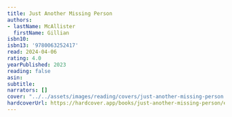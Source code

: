 ```yaml
---
title: Just Another Missing Person
authors:
- lastName: McAllister
  firstName: Gillian
isbn10:
isbn13: '9780063252417'
read: 2024-04-06
rating: 4.0
yearPublished: 2023
reading: false
asin:
subtitle:
narrators: []
cover: "../../assets/images/reading/covers/just-another-missing-person.jpeg"
hardcoverUrl: https://hardcover.app/books/just-another-missing-person/editions/31497066
---
```


